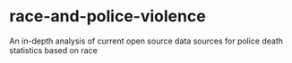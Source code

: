# race-and-police-violence
An in-depth analysis of current open source data sources for police death statistics based on race
